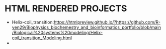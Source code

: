 # HTML RENDERED PROJECTS
* Helix-coil_transition:https://htmlpreview.github.io/?https://github.com/R-ven29/Biophysics_biochemestry_and_bioinformatics_portfolio/blob/main/Biological%20systems%20modeling/Helix-coil_transition_Modeling.html
* 
